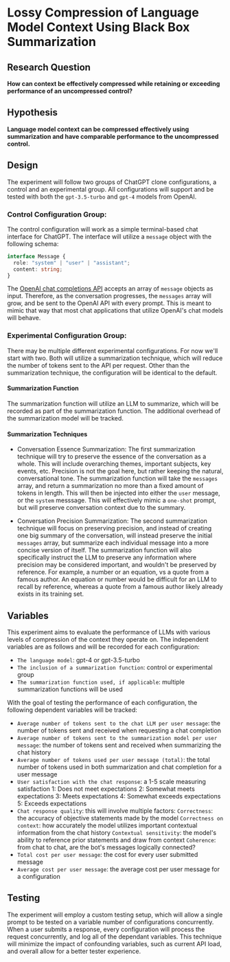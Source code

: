 # Lossy Compression of Language Model Context Using Black Box Summarization

## Research Question

**How can context be effectively compressed while retaining or exceeding performance of an uncompressed control?**

## Hypothesis

**Language model context can be compressed effectively using summarization and have comparable performance to the uncompressed control.**

## Design

The experiment will follow two groups of ChatGPT clone configurations, a control and an experimental group. All configurations will support and be tested with both the `gpt-3.5-turbo` and `gpt-4` models from OpenAI.

### Control Configuration Group:

The control configuration will work as a simple terminal-based chat interface for ChatGPT. The interface will utilize a `message` object with the following schema:

```ts
interface Message {
  role: "system" | "user" | "assistant";
  content: string;
}
```

The [OpenAI chat completions API](https://platform.openai.com/docs/api-reference/chat) accepts an array of `message` objects as input. Therefore, as the conversation progresses, the `messages` array will grow, and be sent to the OpenAI API with every prompt. This is meant to mimic that way that most chat applications that utilize OpenAI's chat models will behave.

### Experimental Configuration Group:

There may be multiple different experimental configurations. For now we'll start with two. Both will utilize a summarization technique, which will reduce the number of tokens sent to the API per request. Other than the summarization technique, the configuration will be identical to the default.

#### Summarization Function

The summarization function will utilize an LLM to summarize, which will be recorded as part of the summarization function. The additional overhead of the summarization model will be tracked.

#### Summarization Techniques

- Conversation Essence Summarization: The first summarization technique will try to preserve the essence of the conversation as a whole. This will include overarching themes, important subjects, key events, etc. Precision is not the goal here, but rather keeping the natural, conversational tone. The summarization function will take the `messages` array, and return a summarization no more than a fixed amount of tokens in length. This will then be injected into either the `user` message, or the `system` messsage. This will effectively mimic a `one-shot` prompt, but will preserve conversation context due to the summary.

- Conversation Precision Summarization: The second summarization technique will focus on preserving precision, and instead of creating one big summary of the conversation, will instead preserve the initial `messages` array, but summarize each individual message into a more concise version of itself. The summarization function will also specifically instruct the LLM to preserve any information where precision may be considered important, and wouldn't be preserved by reference. For example, a number or an equation, vs a quote from a famous author. An equation or number would be difficult for an LLM to recall by reference, whereas a quote from a famous author likely already exists in its training set.

## Variables

This experiment aims to evaluate the performance of LLMs with various levels of compression of the context they operate on. The independent variables are as follows and will be recorded for each configuration:

- `The language model`: gpt-4 or gpt-3.5-turbo
- `The inclusion of a summarization function`: control or experimental group
- `The summarization function used, if applicable`: multiple summarization functions will be used

With the goal of testing the performance of each configuration, the following dependent variables will be tracked:

- `Average number of tokens sent to the chat LLM per user message`: the number of tokens sent and received when requesting a chat completion
- `Average number of tokens sent to the summarization model per user message`: the number of tokens sent and received when summarizing the chat history
- `Average number of tokens used per user message (total)`: the total number of tokens used in both summarization and chat completion for a user message
- `User satisfaction with the chat response`: a 1-5 scale measuring satisfaction
  1: Does not meet expectations
  2: Somewhat meets expectations
  3: Meets expectations
  4: Somewhat exceeds expectations
  5: Exceeds expectations
- `Chat response quality`: this will involve multiple factors:
  `Correctness`: the accuracy of objective statements made by the model
  `Correctness on context`: how accurately the model utilizes important contextual information from the chat history
  `Contextual sensitivity`: the model's ability to reference prior statements and draw from context
  `Coherence`: from chat to chat, are the bot's messages logically connected?
- `Total cost per user message`: the cost for every user submitted message
- `Average cost per user message`: the average cost per user message for a configuration

## Testing
The experiment will employ a custom testing setup, which will allow a single prompt to be tested on a variable number of configurations concurrently. When a user submits a response, every configuration will process the request concurrently, and log all of the dependant variables. This technique will minimize the impact of confounding variables, such as current API load, and overall allow for a better tester experience.

